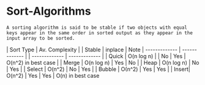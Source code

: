 # Sort-Algorithms

`A sorting algorithm is said to be stable if two objects with equal keys appear in the same order in sorted output as they appear in the input array to be sorted.`

| Sort Type  | Av. Complexity | |  Stable   | inplace  | Note
| ------------- | ------------- | | ------------- | ------------- |
| Quick | O(n log n)  | | No  |  Yes  |  O(n^2) in best case |
| Merge |  O(n log n)  |  Yes  | No |
| Heap  |  O(n log n)  | No | Yes  |
| Select | O(n^2)  |  No  | Yes  |
| Bubble | О(n^2) |  Yes | Yes  |
| Insert| O(n^2) |  Yes | Yes | O(n) in best case
